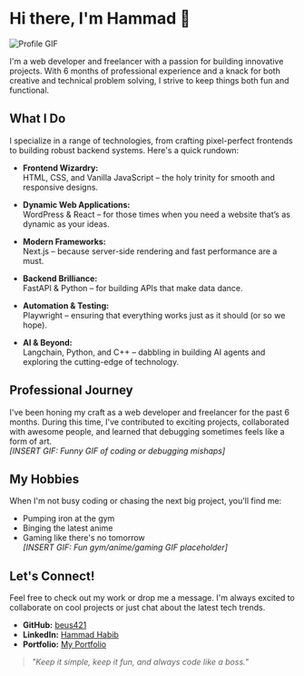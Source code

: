 # Hi there, I'm Hammad 👋

![Profile GIF](https://media1.giphy.com/media/v1.Y2lkPTc5MGI3NjExNWZlbXVjMjdvY3k4OGZvM3gxcmkxdW9mZmRma3kybGJ6bnc4empxNiZlcD12MV9pbnRlcm5hbF9naWZfYnlfaWQmY3Q9Zw/iIqmM5tTjmpOB9mpbn/giphy.gif)


I'm a web developer and freelancer with a passion for building innovative projects. With 6 months of professional experience and a knack for both creative and technical problem solving, I strive to keep things both fun and functional.

## What I Do

I specialize in a range of technologies, from crafting pixel-perfect frontends to building robust backend systems. Here's a quick rundown:

- **Frontend Wizardry:**  
  HTML, CSS, and Vanilla JavaScript – the holy trinity for smooth and responsive designs.

- **Dynamic Web Applications:**  
  WordPress & React – for those times when you need a website that’s as dynamic as your ideas.

- **Modern Frameworks:**  
  Next.js – because server-side rendering and fast performance are a must.

- **Backend Brilliance:**  
  FastAPI & Python – for building APIs that make data dance.

- **Automation & Testing:**  
  Playwright – ensuring that everything works just as it should (or so we hope).

- **AI & Beyond:**  
  Langchain, Python, and C++ – dabbling in building AI agents and exploring the cutting-edge of technology.

## Professional Journey

I've been honing my craft as a web developer and freelancer for the past 6 months. During this time, I've contributed to exciting projects, collaborated with awesome people, and learned that debugging sometimes feels like a form of art.  
*[INSERT GIF: Funny GIF of coding or debugging mishaps]*

## My Hobbies

When I'm not busy coding or chasing the next big project, you'll find me:

- Pumping iron at the gym  
- Binging the latest anime  
- Gaming like there's no tomorrow  
*[INSERT GIF: Fun gym/anime/gaming GIF placeholder]*

## Let's Connect!

Feel free to check out my work or drop me a message. I'm always excited to collaborate on cool projects or just chat about the latest tech trends.

- **GitHub:** [beus421](https://github.com/beus421)
- **LinkedIn:** [Hammad Habib](https://www.linkedin.com/in/hammad-habib-257b872ba/) <!-- Replace with your LinkedIn URL -->
- **Portfolio:** [My Portfolio](hammad-h.online) <!-- Replace with your portfolio URL -->

> *"Keep it simple, keep it fun, and always code like a boss."*

